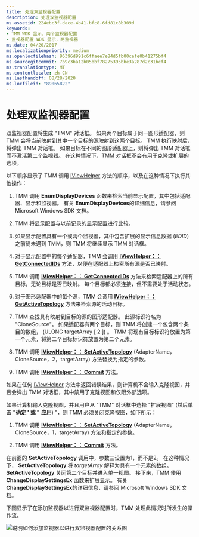 ```yaml
---
title: 处理双监视器配置
description: 处理双监视器配置
ms.assetid: 224ebc3f-dace-4b41-bfc8-6fd81c8b309d
keywords:
- TMM WDK 显示，两个监视器配置
- 监视器配置 WDK 显示，两监视器
ms.date: 04/20/2017
ms.localizationpriority: medium
ms.openlocfilehash: 96396d991c6ffaee7e84d5fb00cefe0b41275bf4
ms.sourcegitcommit: 7b9c3ba12b05bbf78275395bbe3a287d2c31bcf4
ms.translationtype: MT
ms.contentlocale: zh-CN
ms.lasthandoff: 08/28/2020
ms.locfileid: "89065822"
---
```

# <a name="handling-two-monitor-configurations"></a>处理双监视器配置


双监视器配置将生成 "TMM" 对话框。 如果两个目标属于同一图形适配器，则 TMM 会将当前映射到其中一个目标的源映射到这两个目标。 TMM 执行映射后，将弹出 TMM 对话框。 如果目标在不同的图形适配器上，则将弹出 TMM 对话框而不激活第二个监视器。 在这种情况下，TMM 对话框不会有用于克隆或扩展的选项。

以下顺序显示了 TMM 调用 [IViewHelper](/windows-hardware/drivers/ddi/index) 方法的顺序，以及在这种情况下执行其他操作：

1.  TMM 调用 **EnumDisplayDevices** 函数来检索当前显示配置，其中包括适配器、显示和监视器。 有关 **EnumDisplayDevices**的详细信息，请参阅 Microsoft Windows SDK 文档。

2.  TMM 将显示配置与以前记录的显示配置进行比较。

3.  如果显示配置具有一个或两个监视器，其中包含扩展的显示信息数据 (*EDID*) 之前尚未遇到 TMM，则 TMM 将继续显示 TMM 对话框。

4.  对于显示配置中的每个适配器，TMM 会调用 [**IViewHelper：： GetConnectedIDs**](/previous-versions/windows/hardware/drivers/ff568171(v=vs.85)) 方法，以便在适配器上检索所有源是否已映射。

5.  TMM 调用 [**IViewHelper：： GetConnectedIDs**](/previous-versions/windows/hardware/drivers/ff568171(v=vs.85)) 方法来检索适配器上的所有目标，无论目标是否已映射。 每个目标都必须连接，但不需要处于活动状态。

6.  对于图形适配器中的每个源，TMM 会调用 [**IViewHelper：： GetActiveTopology**](/previous-versions/windows/hardware/drivers/ff568169(v=vs.85)) 方法来检索源的活动目标。

7.  TMM 查找具有映射到目标的源的图形适配器。 此源标识符名为 "CloneSource"。 如果适配器有两个目标，则 TMM 将创建一个包含两个条目的数组， (ULONG targetArray \[ 2 \]) 。 TMM 将现有目标标识符放置为第一个元素，将第二个目标标识符放置为第二个元素。

8.  TMM 调用 [**IViewHelper：： SetActiveTopology**](/previous-versions/windows/hardware/drivers/ff568174(v=vs.85)) (AdapterName，CloneSource，2，targetArray) 方法替换为指定的参数。

9.  TMM 调用 [**IViewHelper：： Commit**](/previous-versions/windows/hardware/drivers/ff568167(v=vs.85)) 方法。

如果在任何 [IViewHelper](/windows-hardware/drivers/ddi/index) 方法中返回错误结果，则计算机不会输入克隆视图，并且会弹出 TMM 对话框，其中禁用了克隆视图和仅限外部选项。

如果计算机输入克隆视图，并且用户从 "TMM" 对话框中选择 "扩展视图" (然后单击 **"确定" 或 "** **应用**) "，则 TMM 必须关闭克隆视图，如下所示：

1.  TMM 调用 [**IViewHelper：： SetActiveTopology**](/previous-versions/windows/hardware/drivers/ff568174(v=vs.85)) (AdapterName，CloneSource，1，targetArray) 方法和指定的参数。

2.  TMM 调用 [**IViewHelper：： Commit**](/previous-versions/windows/hardware/drivers/ff568167(v=vs.85)) 方法。

在前面的 **SetActiveTopology** 调用中，参数三设置为1，而不是2。 在这种情况下， **SetActiveTopology** 将 *targetArray* 解释为具有一个元素的数组。 **SetActiveTopology** 关闭第二个目标并进入单一视图。 接下来，TMM 使用 **ChangeDisplaySettingsEx** 函数来扩展显示。 有关 **ChangeDisplaySettingsEx**的详细信息，请参阅 Microsoft Windows SDK 文档。

下图显示了在添加监视器以进行双监视器配置时，TMM 处理此情况时所发生的操作流。

![说明如何添加监视器以进行双监视器配置的关系图](images/tmm-newconfig.png)

 

